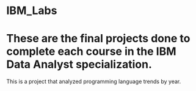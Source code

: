 # IBM_Labs

<html>
    <body>
      <h1>These are the final projects done to complete each course in the IBM Data Analyst specialization.</h2>
      <p>This is a project that analyzed programming language trends by year.</p>
    </body>
</html>
